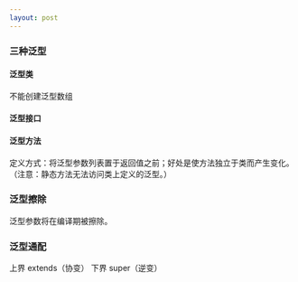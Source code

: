 ```yaml
---
layout: post
---
```


### 三种泛型

#### 泛型类
不能创建泛型数组
#### 泛型接口
#### 泛型方法
定义方式：将泛型参数列表置于返回值之前；好处是使方法独立于类而产生变化。（注意：静态方法无法访问类上定义的泛型。）

### 泛型擦除
泛型参数将在编译期被擦除。
### 泛型通配
上界 extends（协变）
下界 super（逆变）